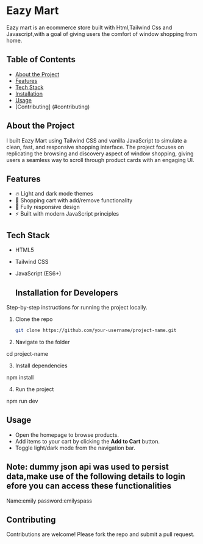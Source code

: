 # Eazy Mart

Eazy mart is an ecommerce store built with Html,Tailwind Css and Javascript,with a goal of giving users the comfort of window shopping from home.

## Table of Contents
- [About the Project](#about-the-project)
- [Features](#features)
- [Tech Stack](#tech-stack)
- [Installation](#installation)
- [Usage](#usage)
- [Contributing] (#contributing)


##  About the Project

I built Eazy Mart using Tailwind CSS and vanilla JavaScript to simulate a clean, fast, and responsive shopping interface. The project focuses on replicating the browsing and discovery aspect of window shopping, giving users a seamless way to scroll through product cards with an engaging UI.


## Features
- 🔥 Light and dark mode themes
- 🛒 Shopping cart with add/remove functionality
- 📱 Fully responsive design
- ⚡ Built with modern JavaScript principles


## Tech Stack
- HTML5
- Tailwind CSS
- JavaScript (ES6+)


  ## Installation for Developers

Step-by-step instructions for running the project locally.

1. Clone the repo
   ```bash
   git clone https://github.com/your-username/project-name.git

  2. Navigate to the folder

cd project-name

3. Install dependencies

npm install


4. Run the project

npm run dev


## Usage
- Open the homepage to browse products.
- Add items to your cart by clicking the **Add to Cart** button.
- Toggle light/dark mode from the navigation bar.

## Note: dummy json api was used to persist data,make use of the following details to login efore you can access these functionalities
Name:emily
password:emilyspass


## Contributing
Contributions are welcome! Please fork the repo and submit a pull request.

